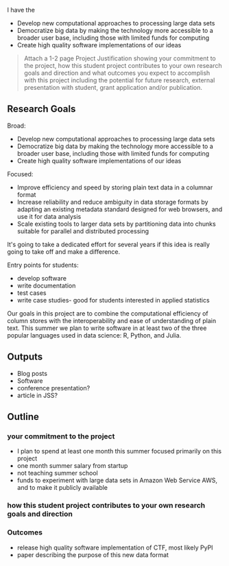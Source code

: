 

I have the 
- Develop new computational approaches to processing large data sets
- Democratize big data by making the technology more accessible to a broader user base, including those with limited funds for computing
- Create high quality software implementations of our ideas



> Attach a 1-2 page Project Justification showing your commitment to the project, how this student project contributes to your own research goals and direction and what outcomes you expect to accomplish with this project including the potential for future research, external presentation with student, grant application and/or publication. 

## Research Goals

Broad:

- Develop new computational approaches to processing large data sets
- Democratize big data by making the technology more accessible to a broader user base, including those with limited funds for computing
- Create high quality software implementations of our ideas

Focused:

- Improve efficiency and speed by storing plain text data in a columnar format
- Increase reliability and reduce ambiguity in data storage formats by adapting an existing metadata standard designed for web browsers, and use it for data analysis
- Scale existing tools to larger data sets by partitioning data into chunks suitable for parallel and distributed processing

It's going to take a dedicated effort for several years if this idea is really going to take off and make a difference.

Entry points for students:

- develop software
- write documentation
- test cases
- write case studies- good for students interested in applied statistics

Our goals in this project are to combine the computational efficiency of column stores with the interoperability and ease of understanding of plain text.
This summer we plan to write software in at least two of the three popular languages used in data science: R, Python, and Julia.



## Outputs

- Blog posts
- Software
- conference presentation?
- article in JSS?

## Outline

### your commitment to the project

- I plan to spend at least one month this summer focused primarily on this project
- one month summer salary from startup
- not teaching summer school
- funds to experiment with large data sets in Amazon Web Service AWS, and to make it publicly available

### how this student project contributes to your own research goals and direction 

### Outcomes

- release high quality software implementation of CTF, most likely PyPI
- paper describing the purpose of this new data format


